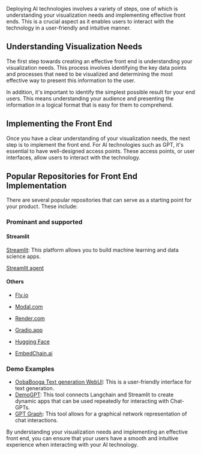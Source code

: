 Deploying AI technologies involves a variety of steps, one of which is understanding your visualization needs and implementing effective front ends. This is a crucial aspect as it enables users to interact with the technology in a user-friendly and intuitive manner.

## Understanding Visualization Needs

The first step towards creating an effective front end is understanding your visualization needs. This process involves identifying the key data points and processes that need to be visualized and determining the most effective way to present this information to the user.

In addition, it's important to identify the simplest possible result for your end users. This means understanding your audience and presenting the information in a logical format that is easy for them to comprehend.

## Implementing the Front End

Once you have a clear understanding of your visualization needs, the next step is to implement the front end. For AI technologies such as GPT, it's essential to have well-designed access points. These access points, or user interfaces, allow users to interact with the technology.

## Popular Repositories for Front End Implementation

There are several popular repositories that can serve as a starting point for your product. These include:

### Prominant and supported 


#### Streamlit
[Streamlit](https://blog.streamlit.io/langchain-streamlit/): This platform allows you to build machine learning and data science apps.

[Streamlit agent](git@github.com:langchain-ai/streamlit-agent.git)

#### Others
- [Fly.io](https://www.fly.io)
- [Modal.com](https://www.modal.com)
- [Render.com](https://www.render.com)
- [Gradio.app](https://www.gradio.app)

- [Hugging Face](https://www.huggingface.co)
- [EmbedChain.ai](https://www.embedchain.ai)

### Demo Examples

- [OobaBooga Text generation WebUI](https://github.com/oobabooga/text-generation-webui): This is a user-friendly interface for text generation.
- [DemoGPT](https://github.com/melih-unsal/DemoGPT): This tool connects Langchain and Streamlit to create dynamic apps that can be used repeatedly for interacting with Chat-GPTs.
- [GPT Graph](https://github.com/m-elbably/gpt-graph): This tool allows for a graphical network representation of chat interactions.

By understanding your visualization needs and implementing an effective front end, you can ensure that your users have a smooth and intuitive experience when interacting with your AI technology.
